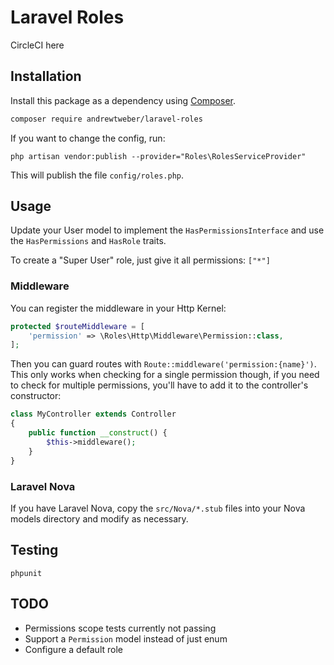 # Laravel Roles

CircleCI here

## Installation

Install this package as a dependency using [Composer](https://getcomposer.org).

``` bash
composer require andrewtweber/laravel-roles
```

If you want to change the config, run:

```
php artisan vendor:publish --provider="Roles\RolesServiceProvider"
```

This will publish the file `config/roles.php`.

## Usage

Update your User model to implement the `HasPermissionsInterface` and use the `HasPermissions` and `HasRole` traits.

To create a "Super User" role, just give it all permissions: `["*"]`

### Middleware

You can register the middleware in your Http Kernel:

```php
protected $routeMiddleware = [
    'permission' => \Roles\Http\Middleware\Permission::class,
];
```

Then you can guard routes with `Route::middleware('permission:{name}')`. This only works when checking
for a single permission though, if you need to check for multiple permissions, you'll have to add it to the
controller's constructor:

```php
class MyController extends Controller
{
    public function __construct() {
        $this->middleware();
    }
}
```

### Laravel Nova

If you have Laravel Nova, copy the `src/Nova/*.stub` files into your Nova models directory and modify as necessary.

## Testing

```
phpunit
```

## TODO

* Permissions scope tests currently not passing
* Support a `Permission` model instead of just enum
* Configure a default role
